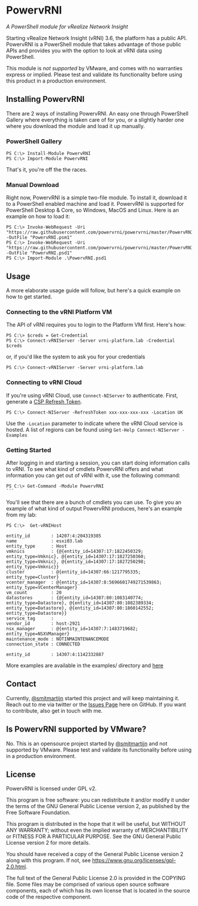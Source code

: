 # PowervRNI

*A PowerShell module for vRealize Network Insight*

Starting vRealize Network Insight (vRNI) 3.6, the platform has a public API. PowervRNI is a PowerShell module that takes advantage of those public APIs and provides you with the option to look at vRNI data using PowerShell. 


This module is _not supported_ by VMware, and comes with no warranties express or implied. Please test and validate its functionality before using this product in a production environment.

## Installing PowervRNI


There are 2 ways of installing PowervRNI. An easy one through PowerShell Gallery where everything is taken care of for you, or a slightly harder one where you download the module and load it up manually.

### PowerShell Gallery

```
PS C:\> Install-Module PowervRNI
PS C:\> Import-Module PowervRNI
```

That's it, you're off the the races.

### Manual Download

Right now, PowervRNI is a simple two-file module. To install it, download it to a PowerShell enabled machine and load it. PowervRNI is supported for PowerShell Desktop & Core, so Windows, MacOS and Linux. Here is an example on how to load it:

```
PS C:\> Invoke-WebRequest -Uri "https://raw.githubusercontent.com/powervrni/powervrni/master/PowervRNI.psm1" -OutFile "PowervRNI.psm1" 
PS C:\> Invoke-WebRequest -Uri "https://raw.githubusercontent.com/powervrni/powervrni/master/PowervRNI.psd1" -OutFile "PowervRNI.psd1" 
PS C:\> Import-Module .\PowervRNI.psd1
```

## Usage

A more elaborate usage guide will follow, but here's a quick example on how to get started.

### Connecting to the vRNI Platform VM

The API of vRNI requires you to login to the Platform VM first. Here's how:

```
PS C:\> $creds = Get-Credential
PS C:\> Connect-vRNIServer -Server vrni-platform.lab -Credential $creds
```

or, if you'd like the system to ask you for your credentials

```
PS C:\> Connect-vRNIServer -Server vrni-platform.lab
```

### Connecting to vRNI Cloud

If you're using vRNI Cloud, use `Connect-NIServer` to authenticate. First, generate a [CSP Refresh Token](https://docs.vmware.com/en/VMware-Cloud-services/services/Using-VMware-Cloud-Services/GUID-E2A3B1C1-E9AD-4B00-A6B6-88D31FCDDF7C.html).

```
PS C:\> Connect-NIServer -RefreshToken xxx-xxx-xxx-xxx -Location UK
```

Use the `-Location` parameter to indicate where the vRNI Cloud service is hosted. A list of regions can be found using `Get-Help Connect-NIServer -Examples`

### Getting Started

After logging in and starting a session, you can start doing information calls to vRNI. To see what kind of cmdlets PowervRNI offers and what information you can get out of vRNI with it, use the following command:

```
PS C:\> Get-Command -Module PowervRNI                                                                                                                                                        ```
```

You'll see that there are a bunch of cmdlets you can use. To give you an example of what kind of output PowervRNI produces, here's an example from my lab:

```
PS C:\>  Get-vRNIHost 

entity_id        : 14207:4:204319385
name             : esxi03.lab
entity_type      : Host
vmknics          : {@{entity_id=14307:17:1822450329; entity_type=Vmknic}, @{entity_id=14307:17:1827250360; entity_type=Vmknic}, @{entity_id=14307:17:1827250298; entity_type=Vmknic}}
cluster          : @{entity_id=14307:66:1217795335; entity_type=Cluster}
vcenter_manager  : @{entity_id=14307:8:5696601749271539863; entity_type=VCenterManager}
vm_count         : 20
datastores       : {@{entity_id=14307:80:1083140774; entity_type=Datastore}, @{entity_id=14307:80:1082389334; entity_type=Datastore}, @{entity_id=14307:80:1860142552; entity_type=Datastore}}
service_tag      : 
vendor_id        : host-2921
nsx_manager      : @{entity_id=14307:7:1483719682; entity_type=NSXVManager}
maintenance_mode : NOTINMAINTENANCEMODE
connection_state : CONNECTED

entity_id        : 14307:4:1142332887
```

More examples are available in the examples/ directory and [here](https://lostdomain.org/tag/powervrni/)


## Contact

Currently, [@smitmartijn](https://twitter.com/smitmartijn) started this project and will keep maintaining it. Reach out to me via twitter or the [Issues Page](https://github.com/powervrni/powervrni/issues) here on GitHub. If you want to contribute, also get in touch with me.


## Is PowervRNI supported by VMware?

No. This is an opensource project started by [@smitmartijn](https://twitter.com/smitmartijn) and not supported by VMware. Please test and validate its functionality before using in a production environment.


## License

PowervRNI is licensed under GPL v2.

This program is free software: you can redistribute it and/or modify it under
the terms of the GNU General Public License version 2, as published by the Free Software Foundation.

This program is distributed in the hope that it will be useful, but WITHOUT ANY
WARRANTY; without even the implied warranty of MERCHANTIBILITY or FITNESS
FOR A PARTICULAR PURPOSE. See the GNU General Public License version 2 for more details.

You should have received a copy of the General Public License version 2 along with this program.
If not, see https://www.gnu.org/licenses/gpl-2.0.html.

The full text of the General Public License 2.0 is provided in the COPYING file.
Some files may be comprised of various open source software components, each of which
has its own license that is located in the source code of the respective component.